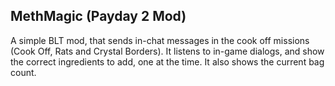 ## MethMagic (Payday 2 Mod)

A simple BLT mod, that sends in-chat messages in the cook off missions (Cook Off, Rats and Crystal Borders).
It listens to in-game dialogs, and show the correct ingredients to add, one at the time.
It also shows the current bag count.
